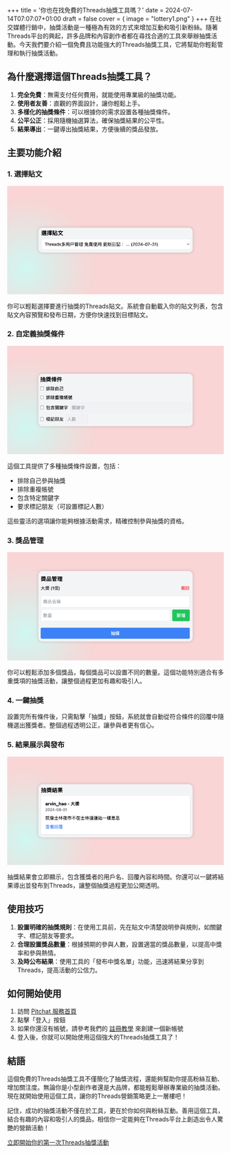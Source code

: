 +++
title = '你也在找免費的Threads抽獎工具嗎？'
date = 2024-07-14T07:07:07+01:00
draft = false
cover = { image = "lottery1.png" }
+++
在社交媒體行銷中，抽獎活動是一種極為有效的方式來增加互動和吸引新粉絲。隨著Threads平台的興起，許多品牌和內容創作者都在尋找合適的工具來舉辦抽獎活動。今天我們要介紹一個免費且功能強大的Threads抽獎工具，它將幫助你輕鬆管理和執行抽獎活動。

## 為什麼選擇這個Threads抽獎工具？

1. **完全免費**：無需支付任何費用，就能使用專業級的抽獎功能。
2. **使用者友善**：直觀的界面設計，讓你輕鬆上手。
3. **多樣化的抽獎條件**：可以根據你的需求設置各種抽獎條件。
4. **公平公正**：採用隨機抽選算法，確保抽獎結果的公平性。
5. **結果導出**：一鍵導出抽獎結果，方便後續的獎品發放。

## 主要功能介紹

### 1. 選擇貼文

![選擇貼文介面](lottery2.png)

你可以輕鬆選擇要進行抽獎的Threads貼文。系統會自動載入你的貼文列表，包含貼文內容預覽和發布日期，方便你快速找到目標貼文。

### 2. 自定義抽獎條件

![抽獎條件設置](lottery3.png)

這個工具提供了多種抽獎條件設置，包括：

- 排除自己參與抽獎
- 排除重複帳號
- 包含特定關鍵字
- 要求標記朋友（可設置標記人數）

這些靈活的選項讓你能夠根據活動需求，精確控制參與抽獎的資格。

### 3. 獎品管理

![獎品管理介面](lottery4.png)

你可以輕鬆添加多個獎品，每個獎品可以設置不同的數量。這個功能特別適合有多重獎項的抽獎活動，讓整個過程更加有趣和吸引人。

### 4. 一鍵抽獎

設置完所有條件後，只需點擊「抽獎」按鈕，系統就會自動從符合條件的回覆中隨機選出獲獎者。整個過程透明公正，讓參與者更有信心。

### 5. 結果展示與發布

![抽獎結果展示](lottery5.png)

抽獎結果會立即顯示，包含獲獎者的用戶名、回覆內容和時間。你還可以一鍵將結果導出並發布到Threads，讓整個抽獎過程更加公開透明。

## 使用技巧

1. **設置明確的抽獎規則**：在使用工具前，先在貼文中清楚說明參與規則，如關鍵字、標記朋友等要求。
2. **合理設置獎品數量**：根據預期的參與人數，設置適當的獎品數量，以提高中獎率和參與熱情。
3. **及時公布結果**：使用工具的「發布中獎名單」功能，迅速將結果分享到Threads，提高活動的公信力。

## 如何開始使用

1. 訪問 [Pitchat 服務首頁](https://pitchat.co)
2. 點擊「登入」按鈕
3. 如果你還沒有帳號，請參考我們的 [註冊教學](https://blog.pitchat.co/posts/how-to-register-pithcat/) 來創建一個新帳號
4. 登入後，你就可以開始使用這個強大的Threads抽獎工具了！

## 結語

這個免費的Threads抽獎工具不僅簡化了抽獎流程，還能夠幫助你提高粉絲互動、增加關注度。無論你是小型創作者還是大品牌，都能輕鬆舉辦專業級的抽獎活動。現在就開始使用這個工具，讓你的Threads營銷策略更上一層樓吧！

記住，成功的抽獎活動不僅在於工具，更在於你如何與粉絲互動。善用這個工具，結合有趣的內容和吸引人的獎品，相信你一定能夠在Threads平台上創造出令人驚艷的營銷活動！

[立即開始你的第一次Threads抽獎活動](https://pitchat.co)